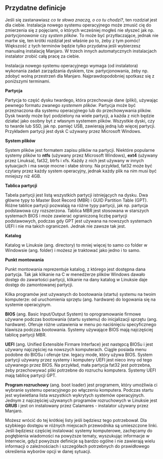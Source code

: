 ## Przydatne definicje

Jeśli się zastanawiasz *co te słowa znaczą, o co tu chodzi?*, ten rozdział jest dla ciebie. Instalacja nowego systemu operacyjnego może zmusić cię do zmierzenia się z pojęciami, o których wcześniej mogłeś nie słyszeć jak np. *partycjonowanie* czy *system plików*. To może być przytłaczające, jednak nie martw się, ten krótki rozdział jest właśnie po to, żeby z tym pomóc! Większość z tych terminów będzie tylko przydatna jeśli wybierzesz manualną instalację Manjaro. W trzech innych automatycznych instalacjach instalator zrobić całą pracę za ciebie.

Instalacja nowego systemu operacyjnego wymaga (od instalatora) wykonania zadań zarządzania dyskiem, tzw. partycjonowania, żeby np. zdobyć wolną przestrzeń dla Manjaro. Najprawdopodobniej spotkasz się z poniższymi terminami.

**Partycja** 

 Partycja to część dysku twardego, która przechowuje dane (pliki), używając pewnego formatu zwanego *systemem plików*. Partycja może być przeznaczona dla systemu operacyjnego lub do przechowywania plików. Dysk twardy może być podzielony na wiele partycji, a każda z nich będzie działać jako osobny byt z własnym systemem plików. Wszystkie dyski, czy to twarde lub SSD, jak np. pamięć USB, zawierają jedną lub więcej partycji. Przykładem partycji jest dysk C używany przez Microsoft Windows.

**System plików**

 System plików jest formatem zapisu plików na partycji. Niektóre popularne systemy plików to **ntfs** (używany przez Microsoft Windows), **ext4** (używany przez Linuksa), fat32, btrfs i xfs. Każdy z nich jest używany w innych sytuacjach i ma swoje mocne i słabe strony. Na przykład, fat32 może być czytany przez każdy system operacyjny, jednak każdy plik na nim musi być mniejszy niż 4GB.

**Tablica partycji**

 Tabela partycji jest listą wszystkich partycji istniejących na dysku. Dwa główne typy to Master Boot Record (MBR) i GUID Partition Table (GPT). Różne tablice partycji pozwalają na różne typy partycji, jak np. partycja podstawowa czy rozszerzona. Tablica MBR jest stosowana w starszych systemach BIOS i może zawierać ograniczoną liczbę partycji podstawowych, podczas gdy GPT jest używana na nowszych systemach UEFI i nie ma takich ograniczeń. Jednak nie zawsze tak jest.

**Katalog**

Katalog w Linuksie (ang. directory) to mniej więcej to samo co folder w Windowsie (ang. folder) i możesz je traktować jako jedno i to samo.

**Punkt montowania**

Punkt montowania reprezentuje katalog, z którego jest dostępna dana partycja. Tak jak klikanie na C w menedżerze plików Windows dawało dostęp do zawartości partycji, klikanie na dany katalog w Linuksie daje dostęp do zamontowanej partycji.

Kilka programów jest używanych do bootowania (startu) systemu na twoim komputerze: od uruchomienia sprzętu (ang. hardware) do logowania się na systemie operacyjnym.

**BIOS** (ang. Basic Input/Output System) to oprogramowanie firmowe używane podczas bootowania (startu systemu) do inicjalizacji sprzętu (ang. hardware). Oferuje różne ustawienia w menu po naciśnięciu specyficznego klawisza podczas bootowania. Systemy używające BIOS mają najczęściej tablicę partycji MBR.

**UEFI** (ang. Unified Extensible Firmare Interface) jest następcą BIOSu i jest używany najczęściej na nowszych komputerach. Ciągle posiada menu podobne do BIOSu i oferuje tzw. legacy mode, który używa BIOS. System partycji używany przez systemy i komputery UEFI jest nieco inny od tego używanego przez BIOS. Na przykład, mała partycja fat32 jest potrzebna, żeby przechowywać pliki potrzebne do rozruchu komputera. Systemy UEFI mają tablicę partycji GPT.

**Program rozruchowy** (ang. boot loader) jest programem, który umożliwia ci wybranie systemu operacyjnego po włączeniu komputera. Podczas startu jest wyświetlana lista wszystkich wykrytych systemów operacyjnych. Jednym z najczęściej używanych programów rozruchowych w Linuksie jest **GRUB** i jest on instalowany przez Calamares - instalator używany przez Manjaro.

Możesz wrócić do tej krótkiej listy jeśli będziesz tego potrzebował. Dla szybkiego dostępu w różnych miejscach przewodnika są umieszczone linki. Jeśli będziesz częściej instalować systemy komputerowe, zachęcamy do pogłębienia wiadomości na powyższe tematy, wyszukując informacje w Internecie, gdyż powyższe definicje są bardzo ogólne i nie zawierają wielu informacji o zależnościach i szczegółach potrzebnych do prawidłowego określenia wyborów opcji w danej sytuacji.
